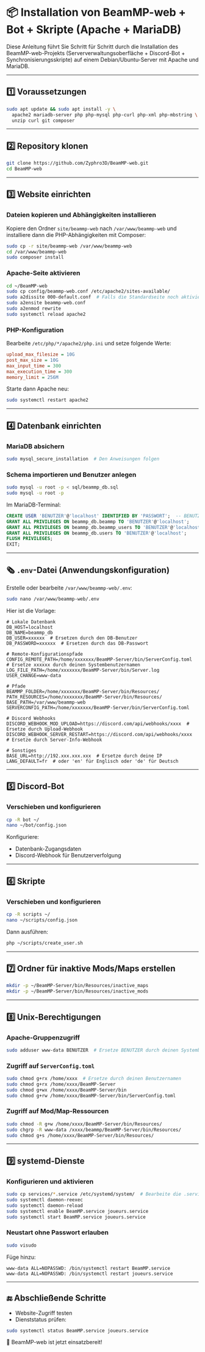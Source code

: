# 📦 Installation von BeamMP-web + Bot + Skripte (Apache + MariaDB)

Diese Anleitung führt Sie Schritt für Schritt durch die Installation des BeamMP-web-Projekts (Serververwaltungsoberfläche + Discord-Bot + Synchronisierungsskripte) auf einem Debian/Ubuntu-Server mit Apache und MariaDB.

---


## 1️⃣ Voraussetzungen

```bash
sudo apt update && sudo apt install -y \
  apache2 mariadb-server php php-mysql php-curl php-xml php-mbstring \
  unzip curl git composer
```

---

## 2️⃣ Repository klonen

```bash
git clone https://github.com/Zyphro3D/BeamMP-web.git
cd BeamMP-web
```

---

## 3️⃣ Website einrichten

### Dateien kopieren und Abhängigkeiten installieren

Kopiere den Ordner `site/beammp-web` nach `/var/www/beammp-web` und installiere dann die PHP-Abhängigkeiten mit Composer:

```bash
sudo cp -r site/beammp-web /var/www/beammp-web
cd /var/www/beammp-web
sudo composer install
```

### Apache-Seite aktivieren

```bash
cd ~/BeamMP-web
sudo cp config/beammp-web.conf /etc/apache2/sites-available/
sudo a2dissite 000-default.conf  # Falls die Standardseite noch aktiviert ist
sudo a2ensite beammp-web.conf
sudo a2enmod rewrite
sudo systemctl reload apache2
```

### PHP-Konfiguration

Bearbeite `/etc/php/*/apache2/php.ini` und setze folgende Werte:

```ini
upload_max_filesize = 10G
post_max_size = 10G
max_input_time = 300
max_execution_time = 300
memory_limit = 256M
```

Starte dann Apache neu:

```bash
sudo systemctl restart apache2
```

---

## 4️⃣ Datenbank einrichten

### MariaDB absichern

```bash
sudo mysql_secure_installation  # Den Anweisungen folgen
```

### Schema importieren und Benutzer anlegen

```bash
sudo mysql -u root -p < sql/beammp_db.sql
sudo mysql -u root -p
```

Im MariaDB-Terminal:

```sql
CREATE USER 'BENUTZER'@'localhost' IDENTIFIED BY 'PASSWORT';  -- BENUTZER und PASSWORT ersetzen
GRANT ALL PRIVILEGES ON beammp_db.beammp TO 'BENUTZER'@'localhost';
GRANT ALL PRIVILEGES ON beammp_db.beammp_users TO 'BENUTZER'@'localhost';
GRANT ALL PRIVILEGES ON beammp_db.users TO 'BENUTZER'@'localhost';
FLUSH PRIVILEGES;
EXIT;
```

---

## 🗞️ `.env`-Datei (Anwendungskonfiguration)

Erstelle oder bearbeite `/var/www/beammp-web/.env`:

```bash
sudo nano /var/www/beammp-web/.env
```

Hier ist die Vorlage:

```dotenv
# Lokale Datenbank
DB_HOST=localhost
DB_NAME=beammp_db
DB_USER=xxxxxx  # Ersetzen durch den DB-Benutzer
DB_PASSWORD=xxxxxx  # Ersetzen durch das DB-Passwort

# Remote-Konfigurationspfade
CONFIG_REMOTE_PATH=/home/xxxxxxx/BeamMP-Server/bin/ServerConfig.toml  # Ersetze xxxxxx durch deinen Systembenutzernamen
LOG_FILE_PATH=/home/xxxxxxx/BeamMP-Server/bin/Server.log
USER_CHANGE=www-data

# Pfade
BEAMMP_FOLDER=/home/xxxxxxx/BeamMP-Server/bin/Resources/
PATH_RESOURCES=/home/xxxxxxx/BeamMP-Server/bin/Resources/
BASE_PATH=/var/www/beammp-web
SERVERCONFIG_PATH=/home/xxxxxxx/BeamMP-Server/bin/ServerConfig.toml

# Discord Webhooks
DISCORD_WEBHOOK_MOD_UPLOAD=https://discord.com/api/webhooks/xxxx  # Ersetze durch Upload-Webhook
DISCORD_WEBHOOK_SERVER_RESTART=https://discord.com/api/webhooks/xxxx  # Ersetze durch Server-Info-Webhook

# Sonstiges
BASE_URL=http://192.xxx.xxx.xxx  # Ersetze durch deine IP
LANG_DEFAULT=fr  # oder 'en' für Englisch oder 'de' für Deutsch
```

---

## 5️⃣ Discord-Bot

### Verschieben und konfigurieren

```bash
cp -R bot ~/ 
nano ~/bot/config.json
```

Konfiguriere:

* Datenbank-Zugangsdaten
* Discord-Webhook für Benutzerverfolgung

---

## 6️⃣ Skripte

### Verschieben und konfigurieren

```bash
cp -R scripts ~/ 
nano ~/scripts/config.json
```

Dann ausführen:

```bash
php ~/scripts/create_user.sh
```

---

## 7️⃣ Ordner für inaktive Mods/Maps erstellen

```bash
mkdir -p ~/BeamMP-Server/bin/Resources/inactive_maps
mkdir -p ~/BeamMP-Server/bin/Resources/inactive_mods
```

---

## 8️⃣ Unix-Berechtigungen

### Apache-Gruppenzugriff

```bash
sudo adduser www-data BENUTZER  # Ersetze BENUTZER durch deinen Systembenutzernamen
```

### Zugriff auf `ServerConfig.toml`

```bash
sudo chmod g+rx /home/xxxx  # Ersetze durch deinen Benutzernamen
sudo chmod g+rx /home/xxxx/BeamMP-Server
sudo chmod g+wx /home/xxxx/BeamMP-Server/bin
sudo chmod g+rw /home/xxxx/BeamMP-Server/bin/ServerConfig.toml
```

### Zugriff auf Mod/Map-Ressourcen

```bash
sudo chmod -R g+w /home/xxxx/BeamMP-Server/bin/Resources/
sudo chgrp -R www-data /xxxx/beammp/BeamMP-Server/bin/Resources/
sudo chmod g+s /home/xxxx/BeamMP-Server/bin/Resources/
```

---

## 9️⃣ systemd-Dienste

### Konfigurieren und aktivieren

```bash
sudo cp services/*.service /etc/systemd/system/  # Bearbeite die .service-Dateien für deinen Benutzernamen
sudo systemctl daemon-reexec
sudo systemctl daemon-reload
sudo systemctl enable BeamMP.service joueurs.service
sudo systemctl start BeamMP.service joueurs.service
```

### Neustart ohne Passwort erlauben

```bash
sudo visudo
```

Füge hinzu:

```
www-data ALL=NOPASSWD: /bin/systemctl restart BeamMP.service
www-data ALL=NOPASSWD: /bin/systemctl restart joueurs.service
```

---

## 🔚 Abschließende Schritte

* Website-Zugriff testen
* Dienststatus prüfen:

```bash
sudo systemctl status BeamMP.service joueurs.service
```

🎉 BeamMP-web ist jetzt einsatzbereit!
